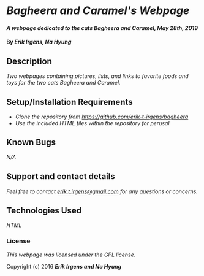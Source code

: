 # _Bagheera and Caramel's Webpage_

#### _A webpage dedicated to the cats Bagheera and Caramel, May 28th, 2019_

#### By _**Erik Irgens, Na Hyung**_

## Description

_Two webpages containing pictures, lists, and links to favorite foods and toys for the two cats Bagheera and Caramel._

## Setup/Installation Requirements

* _Clone the repository from https://github.com/erik-t-irgens/bagheera_
* _Use the included HTML files within the repository for perusal._


## Known Bugs

_N/A_

## Support and contact details

_Feel free to contact erik.t.irgens@gmail.com for any questions or concerns._

## Technologies Used

_HTML_

### License

*This webpage was licensed under the GPL license.*

Copyright (c) 2016 **_Erik Irgens and Na Hyung_**
